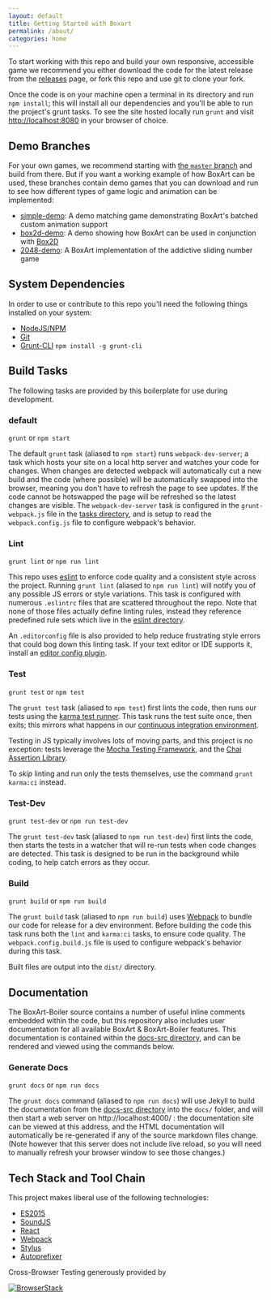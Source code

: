 ```yaml
---
layout: default
title: Getting Started with Boxart
permalink: /about/
categories: home
---
```


To start working with this repo and build your own responsive, accessible game we recommend you either download the code for the latest release from the [releases] page, or fork this repo and use git to clone your fork.

Once the code is on your machine open a terminal in its directory and run `npm install`; this will install all our dependencies and you'll be able to run the project's grunt tasks. To see the site hosted locally run `grunt` and visit [http://localhost:8080] in your browser of choice.

## Demo Branches

For your own games, we recommend starting with [the `master` branch](https://github.com/boxart/boxart-boiler) and build from there. But if you want a working example of how BoxArt can be used, these branches contain demo games that you can download and run to see how different types of game logic and animation can be implemented:

- [simple-demo](https://github.com/boxart/boxart-boiler/tree/simple-demo): A demo matching game demonstrating BoxArt's batched custom animation support
- [box2d-demo](https://github.com/boxart/boxart-boiler/tree/box2d-demo): A demo showing how BoxArt can be used in conjunction with [Box2D](http://box2d.org/)
- [2048-demo](https://github.com/boxart/boxart-boiler/tree/2048-demo): A BoxArt implementation of the addictive sliding number game

## System Dependencies

In order to use or contribute to this repo you'll need the following things installed on your system:

  - [NodeJS/NPM]
  - [Git]
  - [Grunt-CLI] `npm install -g grunt-cli`

## Build Tasks

The following tasks are provided by this boilerplate for use during development.

### default 
`grunt` or `npm start`

The default `grunt` task (aliased to `npm start`) runs `webpack-dev-server`; a task which hosts your site on a local http server and watches your code for changes. When changes are detected webpack will automatically cut a new build and the code (where possible) will be automatically swapped into the browser, meaning you don't have to refresh the page to see updates. If the code cannot be hotswapped the page will be refreshed so the latest changes are visible. The `webpack-dev-server` task is configured in the `grunt-webpack.js` file in the [tasks directory], and is setup to read the `webpack.config.js` file to configure webpack's behavior.

### Lint
`grunt lint` or `npm run lint`

This repo uses [eslint] to enforce code quality and a consistent style across the project. Running `grunt lint` (aliased to `npm run lint`) will notify you of any possible JS errors or style variations. This task is configured with numerous `.eslintrc` files that are scattered throughout the repo. Note that none of those files actually define linting rules, instead they reference predefined rule sets which live in the [eslint directory].

An `.editorconfig` file is also provided to help reduce frustrating style 
errors that could bog down this linting task. If your text editor or IDE 
supports it, install an [editor config plugin].

### Test
`grunt test` or `npm test`

The `grunt test` task (aliased to `npm test`) first lints the code, then runs our tests using the [karma test runner]. This task runs the test suite once, then exits; this mirrors what happens in our [continuous integration environment].

Testing in JS typically involves lots of moving parts, and this project is no  exception: tests leverage the [Mocha Testing Framework], and the [Chai Assertion Library].

To _skip_ linting and run only the tests themselves, use the command `grunt karma:ci` instead.

### Test-Dev
`grunt test-dev` or `npm run test-dev`

The `grunt test-dev` task (aliased to `npm run test-dev`) first lints the code, then starts the tests in a watcher that will re-run tests when code changes are detected. This task is designed to be run in the background while coding, to help catch errors as they occur.

### Build
`grunt build` or `npm run build`

The `grunt build` task (aliased to `npm run build`) uses [Webpack] to bundle our code for release for a dev  environment. Before building the code this task runs both the `lint` and  `karma:ci` tasks, to ensure code quality. The `webpack.config.build.js` file is used to configure webpack's behavior during this task.

Built files are output into the `dist/` directory.

## Documentation

The BoxArt-Boiler source contains a number of useful inline comments embedded within the code, but this repository also includes user documentation for all available BoxArt & BoxArt-Boiler features. This documentation is contained within the [docs-src directory], and can be rendered and viewed using the commands below.

### Generate Docs
`grunt docs` or `npm run docs`

The `grunt docs` command (aliased to `npm run docs`) will use Jekyll to build the documentation from the [docs-src directory] into the `docs/` folder, and will then start a web server on http://localhost:4000/ : the documentation site can be viewed at this address, and the HTML documentation will automatically be re-generated if any of the source markdown files change. (Note however that this server does not include live reload, so you will need to manually refresh your browser window to see those changes.)

## Tech Stack and Tool Chain

This project makes liberal use of the following technologies:

  - [ES2015]
  - [SoundJS]
  - [React]
  - [Webpack]
  - [Stylus]
  - [Autoprefixer]

[Grunt-CLI]: http://gruntjs.com/getting-started
[Git]: https://git-scm.com/book/en/v2/Getting-Started-Installing-Git
[NodeJS/NPM]: https://nodejs.org/en/download/
[eslint]: http://eslint.org
[releases]: https://github.com/boxart/boxart-boiler/releases
[http://localhost:8080]: http://localhost:8080
[tasks directory]: https://github.com/boxart/boxart-boiler/tree/master/tasks
[eslint directory]: https://github.com/boxart/boxart-boiler/tree/master/eslint
[docs-src directory]: https://github.com/boxart/boxart-boiler/tree/master/docs-src
[karma test runner]: https://karma-runner.github.io/0.13/index.html
[Mocha Testing Framework]: https://mochajs.org/
[Chai Assertion Library]: http://chaijs.com/
[Webpack]: https://webpack.github.io/
[ES2015]: https://babeljs.io/docs/learn-es2015/
[SoundJS]: http://www.createjs.com/soundjs
[React]: https://facebook.github.io/react/
[Stylus]: http://stylus-lang.com/
[Autoprefixer]: https://github.com/postcss/autoprefixer
[editor config plugin]: http://editorconfig.org/#download
[continuous integration environment]: https://travis-ci.com

Cross-Browser Testing generously provided by

[![BrowserStack](img/browserstack_logo.png)](https://www.browserstack.com)
